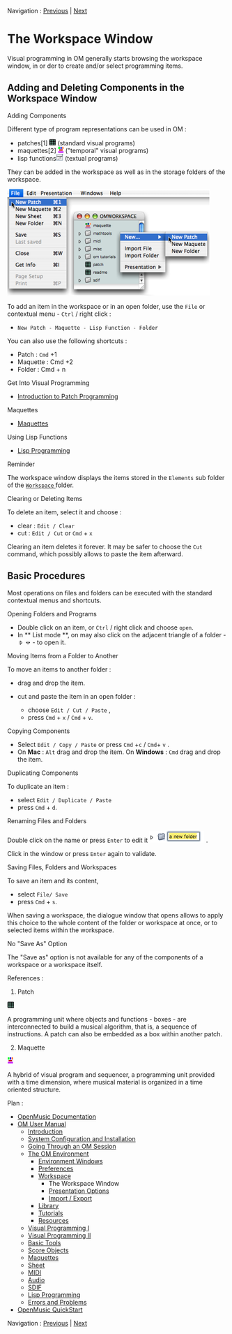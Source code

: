 Navigation : [Previous](Workspace "page précédente\(Workspace\)")
| [Next](WS-Presentation "Next\(Presentation
Options\)")


# The Workspace Window

Visual programming in OM generally starts browsing the workspace window, in or
der to create and/or select programming items.

## Adding and Deleting Components in the Workspace Window

Adding Components

Different type of program representations can be used in OM :

  * patches[1] ![](../res/patch_icon.png) (standard visual programs)
  * maquettes[2] ![](../res/maqutte_icon.png) ("temporal" visual programs)
  * lisp functions![](../res/lispfunction_icon.png) (textual programs) 

They can be added in the workspace as well as in the storage folders of the
workspace.

![](../res/new.png)

To add an item in the workspace or in an open folder, use the `File` or
contextual menu - `Ctrl` / right click :

  * `New Patch - Maquette - Lisp Function - Folder`

You can also use the following shortcuts :

  * Patch : `Cmd` +1
  * Maquette : Cmd +2
  * Folder : Cmd + n

Get Into Visual Programming

  * [Introduction to Patch Programming](ProgrammingIntro)

Maquettes

  * [Maquettes](Maquettes)

Using Lisp Functions

  * [Lisp Programming](Lisp)

Reminder

The workspace window displays the items stored in the `Elements` sub folder of
the [ `Workspace` ](Workspace\(s\)) folder.

Clearing or Deleting Items

To delete an item, select it and choose :

  * clear : `Edit / Clear`
  * cut : `Edit / Cut` or `Cmd` \+ `x`

Clearing an item deletes it forever. It may be safer to choose the `Cut`
command, which possibly allows to paste the item afterward.

## Basic Procedures

Most operations on files and folders can be executed with the standard
contextual menus and shortcuts.

Opening Folders and Programs

  * Double click on an item, or `Ctrl` / right click and choose `open`.
  * In ** List mode **, on may also click on the adjacent triangle of a folder -![](../res/triangle-closed_icon.png) ![](../res/triangle-open_icon.png) - to open it.

Moving Items from a Folder to Another

To move an items to another folder :

  * drag and drop the item.

  * cut and paste the item in an open folder : 

    * choose `Edit / Cut / Paste` ,
    * press `Cmd` \+ `x` / `Cmd` \+ `v`.

Copying Components

  * Select `Edit / Copy / Paste` or press `Cmd` +`c`  / `Cmd`\+ `v` .
  * On **Mac** : `Alt` drag and drop the item. On **Windows** :  `Cmd` drag and drop the item.

Duplicating Components

To duplicate an item :

  * select `Edit / Duplicate / Paste`
  * press `Cmd` \+ `d`.

Renaming Files and Folders

Double click on the name or press `Enter` to edit it
![](../res/rename_icon.png) .

Click in the window or press `Enter` again to validate.

Saving Files, Folders and Workspaces

To save an item and its content,

  * select `File/ Save`
  * press `Cmd` \+ `s`. 

When saving a workspace, the dialogue window that opens allows to apply this
choice to the whole content of the folder or workspace at once, or to selected
items within the workspace.

No "Save As" Option

The "Save as" option is not available for any of the components of a workspace
or a workspace itself.

References :

  1. Patch

![](../res/patch_icon.png)

A programming unit where objects and functions - boxes - are interconnected to
build a musical algorithm, that is, a sequence of instructions. A patch can
also be embedded as a box within another patch.

  2. Maquette

![](../res/maqutte_icon.png)

A hybrid of visual program and sequencer, a programming unit provided with a
time dimension, where musical material is organized in a time oriented
structure.

Plan :

  * [OpenMusic Documentation](OM-Documentation)
  * [OM User Manual](OM-User-Manual)
    * [Introduction](00-Sommaire)
    * [System Configuration and Installation](Installation)
    * [Going Through an OM Session](Goingthrough)
    * [The OM Environment](Environment)
      * [Environment Windows](MainWindows)
      * [Preferences](Preferences)
      * [Workspace](Workspace)
        * The Workspace Window
        * [Presentation Options](WS-Presentation)
        * [Import / Export](WS-ImportExport)
      * [Library](Library)
      * [Tutorials](Tutorials)
      * [Resources](resources)
    * [Visual Programming I](BasicVisualProgramming)
    * [Visual Programming II](AdvancedVisualProgramming)
    * [Basic Tools](BasicObjects)
    * [Score Objects](ScoreObjects)
    * [Maquettes](Maquettes)
    * [Sheet](Sheet)
    * [MIDI](MIDI)
    * [Audio](Audio)
    * [SDIF](SDIF)
    * [Lisp Programming](Lisp)
    * [Errors and Problems](errors)
  * [OpenMusic QuickStart](QuickStart-Chapters)

Navigation : [Previous](Workspace "page précédente\(Workspace\)")
| [Next](WS-Presentation "Next\(Presentation
Options\)")

